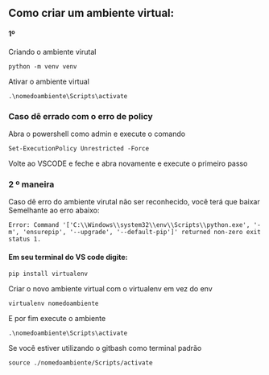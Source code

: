 
## Como criar um ambiente virtual:

#### 1º

Criando o ambiente virutal
```
python -m venv venv
```


Ativar o ambiente virtual
```
.\nomedoambiente\Scripts\activate
```


### Caso dê errado com o erro de policy


Abra o powershell como admin e execute o comando 

```
Set-ExecutionPolicy Unrestricted -Force
```
Volte ao VSCODE e feche e abra novamente
e execute o primeiro passo

### 2 º maneira

Caso dê erro do ambiente virutal não ser reconhecido, você terá que baixar
Semelhante ao erro abaixo:
```
Error: Command '['C:\\Windows\\system32\\env\\Scripts\\python.exe', '-m', 'ensurepip', '--upgrade', '--default-pip']' returned non-zero exit status 1.
```

#### Em seu terminal do VS code digite:
```
pip install virtualenv
```


Criar o novo ambiente virtual com o virtualenv em vez do env


```
virtualenv nomedoambiente
```

E por fim execute o ambiente
```
.\nomedoambiente\Scripts\activate
```



Se você estiver utilizando o gitbash como terminal padrão 

```
source ./nomedoambiente/Scripts/activate
```


